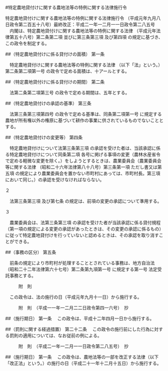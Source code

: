#特定農地貸付けに関する農地法等の特例に関する法律施行令



特定農地貸付けに関する農地法等の特例に関する法律施行令
（平成元年九月八日政令第二百五十八号）最終改正：平成二一年一二月一一日政令第二八五号
　内閣は、特定農地貸付けに関する農地法等の特例に関する法律
（平成元年法律第五十八号）第二条第二項
並びに第三条第三項
及び第四項
の規定に基づき、この政令を制定する。

##（特定農地貸付けに係る貸付けの面積）
第一条

　特定農地貸付けに関する農地法等の特例に関する法律
（以下「法」という。）第二条第二項第一号
の政令で定める面積は、十アールとする。



##（特定農地貸付けに係る貸付けの期間）
第二条

　法第二条第二項第三号
の政令で定める期間は、五年とする。



##（特定農地貸付けの承認の基準）
第三条

　法第三条第三項第四号
の政令で定める基準は、同条第二項第一号
に規定する農地が所有権以外の権原に基づいて耕作の事業に供されているものでないこととする。



##（特定農地貸付けの変更等）
第四条

　特定農地貸付けについて法第三条第三項
の承認を受けた者は、当該承認に係る特定農地貸付けについて同条第二項
各号に掲げる事項の変更（農林水産省令で定める軽微な変更を除く。）をしようとするときは、農業委員会（農業委員会等に関する法律
（昭和二十六年法律第八十八号）第三条第一項
ただし書又は第五項
の規定により農業委員会を置かない市町村にあっては、市町村長。第三項において同じ。）の承認を受けなければならない。

２

　法第三条第三項
及び第七条
の規定は、前項の変更の承認について準用する。

３

　農業委員会は、法第三条第三項
の承認を受けた者が当該承認に係る貸付規程（第一項の規定による変更の承認があったときは、その変更の承認に係るもの）に従って特定農地貸付けを行っていないと認めるときは、その承認を取り消すことができる。



##（事務の区分）
第五条

　前条の規定により市町村が処理することとされている事務は、地方自治法
（昭和二十二年法律第六十七号）第二条第九項第一号
に規定する第一号
法定受託事務とする。




　　　附　則


　この政令は、法の施行の日（平成元年九月十一日）から施行する。


　　　附　則　（平成一一年一二月二二日政令第四一六号）　抄


##（施行期日）
第一条
　この政令は、平成十二年四月一日から施行する。



##（罰則に関する経過措置）
第二十二条
　この政令の施行前にした行為に対する罰則の適用については、なお従前の例による。


　　　附　則　（平成二一年一二月一一日政令第二八五号）　抄


##（施行期日）
第一条
　この政令は、農地法等の一部を改正する法律（以下「改正法」という。）の施行の日（平成二十一年十二月十五日）から施行する。





